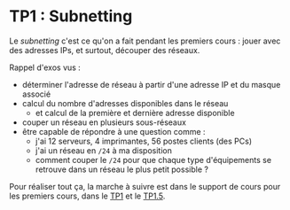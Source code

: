 # TP1 : Subnetting

Le *subnetting* c'est ce qu'on a fait pendant les premiers cours : jouer avec des adresses IPs, et surtout, découper des réseaux. 

Rappel d'exos vus : 
* déterminer l'adresse de réseau à partir d'une adresse IP et du masque associé
* calcul du nombre d'adresses disponibles dans le réseau
  * et calcul de la première et dernière adresse disponible
* couper un réseau en plusieurs sous-réseaux
* être capable de répondre à une question comme : 
  * j'ai 12 serveurs, 4 imprimantes, 56 postes clients (des PCs)
  * j'ai un réseau en `/24` à ma disposition
  * comment couper le `/24` pour que chaque type d'équipements se retrouve dans un réseau le plus petit possible ?

Pour réaliser tout ça, la marche à suivre est dans le support de cours pour les premiers cours, dans le [TP1](../../cours/1.md#tp-1---découverte-et-manipulations-ip) et le [TP1.5](../../cours/1.md#tp15--subnetting-et-réseau-client).